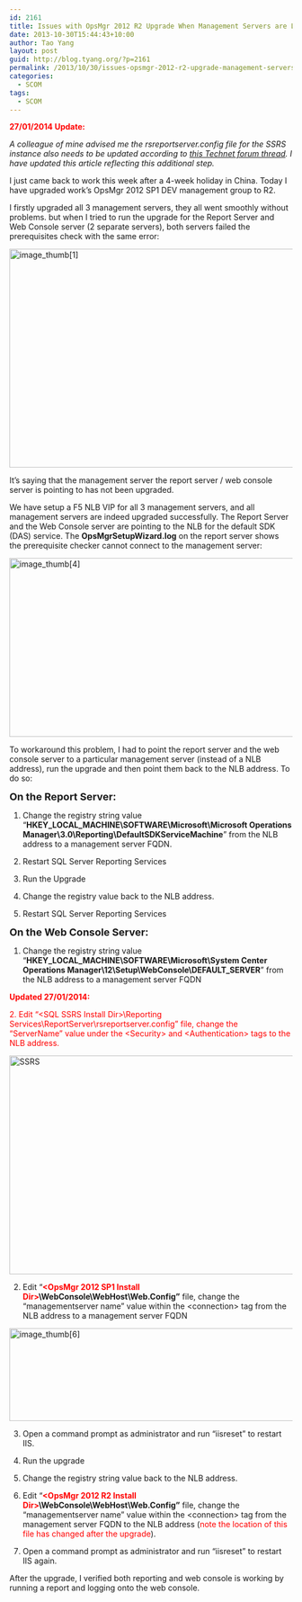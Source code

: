 ```yaml
---
id: 2161
title: Issues with OpsMgr 2012 R2 Upgrade When Management Servers are Load-Balanced
date: 2013-10-30T15:44:43+10:00
author: Tao Yang
layout: post
guid: http://blog.tyang.org/?p=2161
permalink: /2013/10/30/issues-opsmgr-2012-r2-upgrade-management-servers-load-balanced/
categories:
  - SCOM
tags:
  - SCOM
---
```

<strong><span style="color: #ff0000;">27/01/2014 Update:</span></strong>

<em>A colleague of mine advised me the rsreportserver.config file for the SSRS instance also needs to be updated according to <a href="http://social.technet.microsoft.com/Forums/systemcenter/en-US/58551017-ffa3-4a39-862c-81307c5aa364/any-documentation-on-the-reporting-communication-changes-in-scom-2012">this Technet forum thread</a>. I have updated this article reflecting this additional step.</em>

I just came back to work this week after a 4-week holiday in China. Today I have upgraded work’s OpsMgr 2012 SP1 DEV management group to R2.

I firstly upgraded all 3 management servers, they all went smoothly without problems. but when I tried to run the upgrade for the Report Server and Web Console server (2 separate servers), both servers failed the prerequisites check with the same error:

<a href="http://blog.tyang.org/wp-content/uploads/2013/10/image_thumb1.png"><img style="background-image: none; margin: 0px; padding-left: 0px; padding-right: 0px; display: inline; padding-top: 0px; border-width: 0px;" title="image_thumb[1]" alt="image_thumb[1]" src="http://blog.tyang.org/wp-content/uploads/2013/10/image_thumb1_thumb.png" width="512" height="389" border="0" /></a>

It’s saying that the management server the report server / web console server is pointing to has not been upgraded.

We have setup a F5 NLB VIP for all 3 management servers, and all management servers are indeed upgraded successfully. The Report Server and the Web Console server are pointing to the NLB for the default SDK (DAS) service. The <strong>OpsMgrSetupWizard.log</strong> on the report server shows the prerequisite checker cannot connect to the management server:

<a href="http://blog.tyang.org/wp-content/uploads/2013/10/image_thumb4.png"><img style="background-image: none; margin: 0px; padding-left: 0px; padding-right: 0px; display: inline; padding-top: 0px; border-width: 0px;" title="image_thumb[4]" alt="image_thumb[4]" src="http://blog.tyang.org/wp-content/uploads/2013/10/image_thumb4_thumb.png" width="580" height="318" border="0" /></a>

To workaround this problem, I had to point the report server and the web console server to a particular management server (instead of a NLB address), run the upgrade and then point them back to the NLB address. To do so:

<strong><span style="font-size: large;">On the Report Server:</span></strong>

1. Change the registry string value “<strong>HKEY_LOCAL_MACHINE\SOFTWARE\Microsoft\Microsoft Operations Manager\3.0\Reporting\DefaultSDKServiceMachine</strong>” from the NLB address to a management server FQDN.

2. Restart SQL Server Reporting Services

3. Run the Upgrade

4. Change the registry value back to the NLB address.

5. Restart SQL Server Reporting Services

<strong><span style="font-size: large;">On the Web Console Server:</span></strong>

1. Change the registry string value “<strong>HKEY_LOCAL_MACHINE\SOFTWARE\Microsoft\System Center Operations Manager\12\Setup\WebConsole\DEFAULT_SERVER</strong>” from the NLB address to a management server FQDN

<span style="color: #ff0000;"><strong>Updated 27/01/2014:</strong></span>

<span style="color: #ff0000;">2. Edit “&lt;SQL SSRS Install Dir&gt;\Reporting Services\ReportServer\rsreportserver.config” file, change the “ServerName” value under the &lt;Security&gt; and &lt;Authentication&gt; tags to the NLB address.</span>

<a href="http://blog.tyang.org/wp-content/uploads/2013/10/SSRS.jpg"><img class="alignnone size-full wp-image-2323" alt="SSRS" src="http://blog.tyang.org/wp-content/uploads/2013/10/SSRS.jpg" width="904" height="389" /></a>

2. Edit “<strong><span style="color: #ff0000;">&lt;OpsMgr 2012 SP1 Install Dir&gt;</span>\WebConsole\WebHost\Web.Config”</strong> file, change the “managementserver name” value within the &lt;connection&gt; tag from the NLB address to a management server FQDN

<a href="http://blog.tyang.org/wp-content/uploads/2013/10/image_thumb6.png"><img style="background-image: none; margin: 0px; padding-left: 0px; padding-right: 0px; display: inline; padding-top: 0px; border-width: 0px;" title="image_thumb[6]" alt="image_thumb[6]" src="http://blog.tyang.org/wp-content/uploads/2013/10/image_thumb6_thumb.png" width="580" height="165" border="0" /></a>

3. Open a command prompt as administrator and run “iisreset” to restart IIS.

4. Run the upgrade

5. Change the registry string value back to the NLB address.

6. Edit “<strong><span style="color: #ff0000;">&lt;OpsMgr 2012 R2 Install Dir&gt;</span>\WebConsole\WebHost\Web.Config”</strong> file, change the “managementserver name” value within the &lt;connection&gt; tag from the  management server FQDN to the NLB address (<span style="color: #ff0000;">note the location of this file has changed after the upgrade</span>).

3. Open a command prompt as administrator and run “iisreset” to restart IIS again.

After the upgrade, I verified both reporting and web console is working by running a report and logging onto the web console.